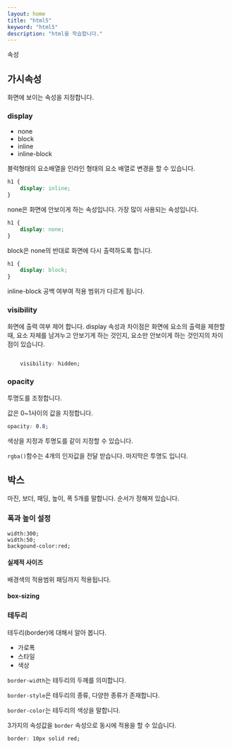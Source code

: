 ```yaml
---
layout: home
title: "html5"
keyword: "html5"
description: "html을 학습합니다."
---
```


속성

## 가시속성
화면에 보이는 속성을 지정합니다.

### display

* none
* block
* inline
* inline-block

블럭형태의 요소배열을 인라인 형태의 요소 배열로 변경을 할 수 있습니다.

```css
h1 {
    display: inline;
}
```

none은 화면에 안보이게 하는 속성입니다. 가장 많이 사용되는 속성입니다.
```css
h1 {
    display: none;
}
```

block은 none의 반대로 화면에 다시 출력하도록 합니다.

```css
h1 {
    display: block;
}
```

inline-block 공백 여부여 적용 범위가 다르게 됩니다.


### visibility
화면에 출력 여부 제어 합니다.
display 속성과 차이점은 화면에 요소의 출력을 제한할때, 요소 자체를 남겨누고 안보기게 하는 것인지, 요소만 안보이게 하는 것인지의 차이 점이 있습니다.

```css

    visibility: hidden;

```

### opacity
투명도를 조정합니다.

값은 0~1사이의 값을 지정합니다.

```css
opacity: 0.8;
```

색상을 지정과 투명도를 같이 지정할 수 있습니다.

`rgba()`함수는 4개의 인자값을 전달 받습니다. 마지막은 투명도 입니다.


## 박스

마진, 보더, 패딩, 높이, 폭 5개를 말합니다.
순서가 정해져 있습니다.

### 폭과 높이 설정

```
width:300;
width:50;
backgound-color:red;
```

#### 실제적 사이즈

배경색의 적용범위 패딩까지 적용됩니다.

#### box-sizing

### 테두리
테두리(border)에 대해서 알아 봅니다.

* 가로폭
* 스타일
* 색상

`border-width`는 테두리의 두께를 의미합니다.

`border-style`은 테두리의 종류, 다양한 종류가 존재합니다.


`border-color`는 테두리의 색상을 말합니다.


3가지의 속성값을 `border` 속성으로 동시에 적용을 할 수 있습니다.

```css
border: 10px solid red;
```


